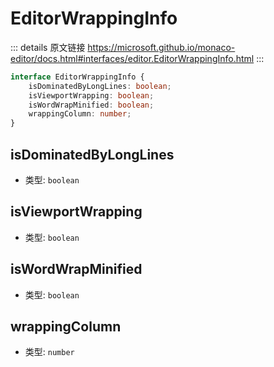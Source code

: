 # EditorWrappingInfo
        
::: details 原文链接
https://microsoft.github.io/monaco-editor/docs.html#interfaces/editor.EditorWrappingInfo.html
:::

```ts
interface EditorWrappingInfo {
    isDominatedByLongLines: boolean;
    isViewportWrapping: boolean;
    isWordWrapMinified: boolean;
    wrappingColumn: number;
}
```
## isDominatedByLongLines
- 类型: `boolean`
## isViewportWrapping
- 类型: `boolean`
## isWordWrapMinified
- 类型: `boolean`
## wrappingColumn
- 类型: `number`